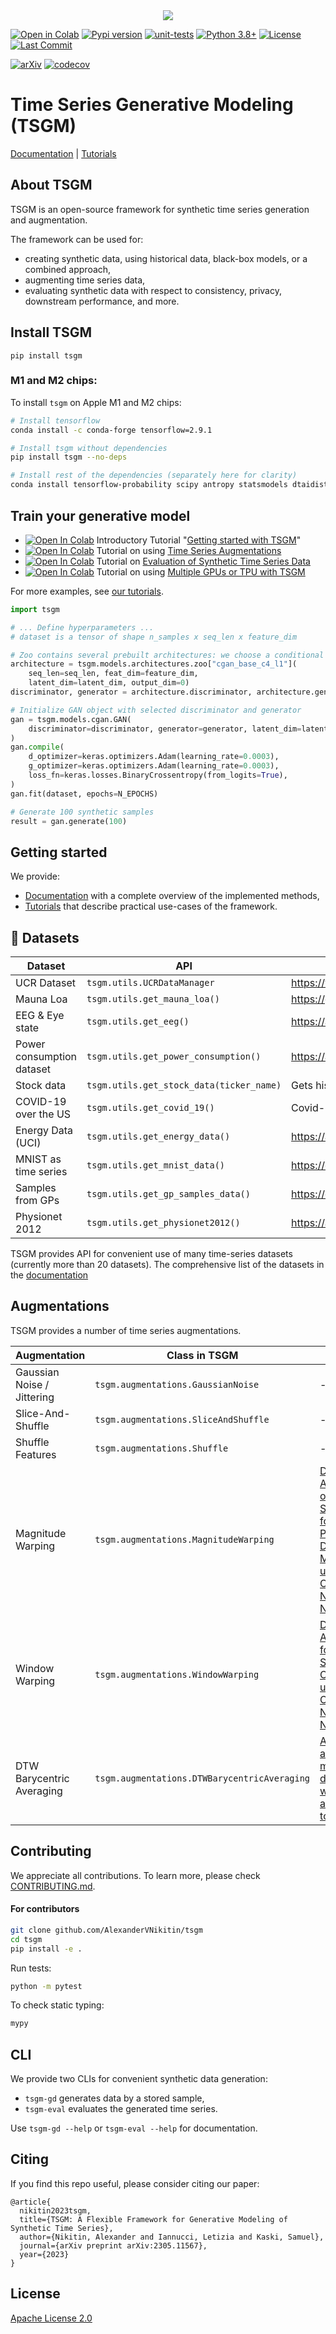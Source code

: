 <div style="text-align:center">
<img src="https://github.com/AlexanderVNikitin/tsgm/raw/main/docs/_static/logo.png">
</div>

[![Open in Colab](https://colab.research.google.com/assets/colab-badge.svg)](https://colab.research.google.com/drive/1l2VB6eUwvrxyu8iB30faGiQM5AKthc82?usp=sharing)
[![Pypi version](https://img.shields.io/pypi/v/tsgm)](https://pypi.org/project/tsgm/)
[![unit-tests](https://github.com/AlexanderVNikitin/tsgm/actions/workflows/test.yml/badge.svg?event=push)](https://github.com/AlexanderVNikitin/tsgm/actions?query=workflow%3ATests+branch%3Amain)
[![Python 3.8+](https://img.shields.io/badge/python-3.8+-blue.svg)](https://www.python.org/downloads/release/python-380/)
[![License](https://img.shields.io/badge/License-Apache_2.0-blue.svg)](https://github.com/AlexanderVNikitin/tsgm/blob/main/LICENSE)
[![Last Commit](https://img.shields.io/github/last-commit/AlexanderVNikitin/tsgm)](https://github.com/AlexanderVNikitin/tsgm/commits/main)

[![arXiv](https://img.shields.io/badge/arXiv-2305.11567-b31b1b.svg)](https://arxiv.org/abs/2305.11567)
[![codecov](https://codecov.io/gh/AlexanderVNikitin/tsgm/branch/main/graph/badge.svg?token=UD38ANZ0M1)](https://codecov.io/gh/AlexanderVNikitin/tsgm)

# Time Series Generative Modeling (TSGM)

[Documentation](https://tsgm.readthedocs.io/en/latest/) |
[Tutorials](https://github.com/AlexanderVNikitin/tsgm/tree/main/tutorials)

## About TSGM

TSGM is an open-source framework for synthetic time series generation and augmentation. 

The framework can be used for:
- creating synthetic data, using historical data, black-box models, or a combined approach,
- augmenting time series data,
- evaluating synthetic data with respect to consistency, privacy, downstream performance, and more.


## Install TSGM
```
pip install tsgm
```

### M1 and M2 chips:
To install `tsgm` on Apple M1 and M2 chips:
```bash
# Install tensorflow
conda install -c conda-forge tensorflow=2.9.1

# Install tsgm without dependencies
pip install tsgm --no-deps

# Install rest of the dependencies (separately here for clarity)
conda install tensorflow-probability scipy antropy statsmodels dtaidistance networkx optuna prettytable seaborn scikit-learn yfinance tqdm
```


## Train your generative model

- [![Open In Colab](https://colab.research.google.com/assets/colab-badge.svg)](https://colab.research.google.com/drive/1l2VB6eUwvrxyu8iB30faGiQM5AKthc82?usp=sharing) Introductory Tutorial "[Getting started with TSGM](https://github.com/AlexanderVNikitin/tsgm/blob/main/tutorials/GANs/cGAN.ipynb)"
- [![Open In Colab](https://colab.research.google.com/assets/colab-badge.svg)](https://colab.research.google.com/drive/1Vw9t4TlI1Nek_t6bMPyKcPPPqCiXfOK3?usp=sharing) Tutorial on using [Time Series Augmentations](https://github.com/AlexanderVNikitin/tsgm/blob/main/tutorials/augmentations.ipynb)
- [![Open In Colab](https://colab.research.google.com/assets/colab-badge.svg)](https://colab.research.google.com/drive/1hubtddSX94KyLzuCTwmU6pAFBgBeiEB-?usp=sharing) Tutorial on [Evaluation of Synthetic Time Series Data](https://github.com/AlexanderVNikitin/tsgm/blob/main/tutorials/evaluation.ipynb)
- [![Open In Colab](https://colab.research.google.com/assets/colab-badge.svg)](https://colab.research.google.com/drive/1wpf9WeNVj5TkUcPF6EavVx-hUCOfyvUd?usp=sharing) Tutorial on using [Multiple GPUs or TPU with TSGM](https://github.com/AlexanderVNikitin/tsgm/blob/main/tutorials/Using%20Multiple%20GPUs%20or%20TPU.ipynb)

For more examples, see [our tutorials](./tutorials).

```python
import tsgm

# ... Define hyperparameters ...
# dataset is a tensor of shape n_samples x seq_len x feature_dim

# Zoo contains several prebuilt architectures: we choose a conditional GAN architecture
architecture = tsgm.models.architectures.zoo["cgan_base_c4_l1"](
    seq_len=seq_len, feat_dim=feature_dim,
    latent_dim=latent_dim, output_dim=0)
discriminator, generator = architecture.discriminator, architecture.generator

# Initialize GAN object with selected discriminator and generator
gan = tsgm.models.cgan.GAN(
    discriminator=discriminator, generator=generator, latent_dim=latent_dim
)
gan.compile(
    d_optimizer=keras.optimizers.Adam(learning_rate=0.0003),
    g_optimizer=keras.optimizers.Adam(learning_rate=0.0003),
    loss_fn=keras.losses.BinaryCrossentropy(from_logits=True),
)
gan.fit(dataset, epochs=N_EPOCHS)

# Generate 100 synthetic samples
result = gan.generate(100)
```


## Getting started

We provide:
* [Documentation](https://tsgm.readthedocs.io/en/latest/) with a complete overview of the implemented methods,
* [Tutorials](https://github.com/AlexanderVNikitin/tsgm/tree/main/tutorials) that describe practical use-cases of the framework.



## 💾 Datasets
| Dataset  | API | Description     |
| ------------- | ------------- | ------------- |
| UCR Dataset  | `tsgm.utils.UCRDataManager` | https://www.cs.ucr.edu/%7Eeamonn/time_series_data_2018/  |
| Mauna Loa  | `tsgm.utils.get_mauna_loa()` | https://gml.noaa.gov/ccgg/trends/data.html |
| EEG & Eye state  | `tsgm.utils.get_eeg()` | https://archive.ics.uci.edu/ml/datasets/EEG+Eye+State  |
| Power consumption dataset  | `tsgm.utils.get_power_consumption()` | https://archive.ics.uci.edu/ml/datasets/individual+household+electric+power+consumption  |
| Stock data  | `tsgm.utils.get_stock_data(ticker_name)` | Gets historical stock data from YFinance  |
| COVID-19 over the US  | `tsgm.utils.get_covid_19()` | Covid-19 distribution over the US  |
| Energy Data (UCI)  | `tsgm.utils.get_energy_data()` | https://archive.ics.uci.edu/ml/datasets/Appliances+energy+prediction  |
| MNIST as time series  | `tsgm.utils.get_mnist_data()` | https://en.wikipedia.org/wiki/MNIST_database  |
| Samples from GPs  | `tsgm.utils.get_gp_samples_data()` | https://en.wikipedia.org/wiki/Gaussian_process |
| Physionet 2012  | `tsgm.utils.get_physionet2012()` | https://archive.physionet.org/pn3/challenge/2012/ |

TSGM provides API for convenient use of many time-series datasets (currently more than 20 datasets). The comprehensive list of the datasets in the [documentation](https://tsgm.readthedocs.io/en/latest/guides/datasets.html)

## Augmentations
TSGM provides a number of time series augmentations.

| Augmentation  | Class in TSGM | Reference     |
| ------------- | ------------- | ------------- |
| Gaussian Noise / Jittering  | `tsgm.augmentations.GaussianNoise` | -  |        
| Slice-And-Shuffle  | `tsgm.augmentations.SliceAndShuffle` | - |
| Shuffle Features  | `tsgm.augmentations.Shuffle` | - |
| Magnitude Warping  | `tsgm.augmentations.MagnitudeWarping` | [Data Augmentation of Wearable Sensor Data for Parkinson’s Disease Monitoring using Convolutional Neural Networks](https://dl.acm.org/doi/pdf/10.1145/3136755.3136817) |
| Window Warping  | `tsgm.augmentations.WindowWarping` | [Data Augmentation for Time Series Classification using Convolutional Neural Networks](https://shs.hal.science/halshs-01357973/document) |
| DTW Barycentric Averaging  | `tsgm.augmentations.DTWBarycentricAveraging` | [A global averaging method for dynamic time warping, with applications to clustering.](https://www.sciencedirect.com/science/article/pii/S003132031000453X) |


## Contributing
We appreciate all contributions. To learn more, please check [CONTRIBUTING.md](CONTRIBUTING.md).

#### For contributors
```bash
git clone github.com/AlexanderVNikitin/tsgm
cd tsgm
pip install -e .
```

Run tests:
```bash
python -m pytest
```

To check static typing:
```bash
mypy
```

## CLI
We provide two CLIs for convenient synthetic data generation:
- `tsgm-gd` generates data by a stored sample,
- `tsgm-eval` evaluates the generated time series.

Use `tsgm-gd --help` or `tsgm-eval --help` for documentation.

## Citing
If you find this repo useful, please consider citing our paper:
```
@article{
  nikitin2023tsgm,
  title={TSGM: A Flexible Framework for Generative Modeling of Synthetic Time Series},
  author={Nikitin, Alexander and Iannucci, Letizia and Kaski, Samuel},
  journal={arXiv preprint arXiv:2305.11567},
  year={2023}
}
```

## License
[Apache License 2.0](LICENSE)
